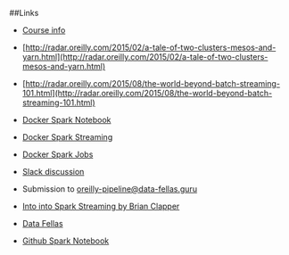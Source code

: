 ##Links

* [Course info](http://www.oreilly.com/online-training/building-distributed-pipelines-for-data-science.html)
* [http://radar.oreilly.com/2015/02/a-tale-of-two-clusters-mesos-and-yarn.html](http://radar.oreilly.com/2015/02/a-tale-of-two-clusters-mesos-and-yarn.html)
* [http://radar.oreilly.com/2015/08/the-world-beyond-batch-streaming-101.html](http://radar.oreilly.com/2015/08/the-world-beyond-batch-streaming-101.html)
* [Docker Spark Notebook](http://192.168.99.100:19000/notebooks/pipeline#notebooks)
* [Docker Spark Streaming](http://192.168.99.100:14040/streaming/)
* [Docker Spark Jobs](http://192.168.99.100:14040/jobs/)
* [Slack discussion](https://oreillyonlinetraining.slack.com/invite/MjM2MzMzNDA4MzktMTQ1Njc4NjYzOC00ZDk5MTIzYzk5)

* Submission to [oreilly-pipeline@data-fellas.guru](mailto:oreilly-pipeline@data-fellas.guru)

* [Into into Spark Streaming by Brian Clapper](https://www.youtube.com/watch?v=2STfulBcorA)

* [Data Fellas](http://data-fellas.guru)
* [Github Spark Notebook](https://github.com/andypetrella/spark-notebook)